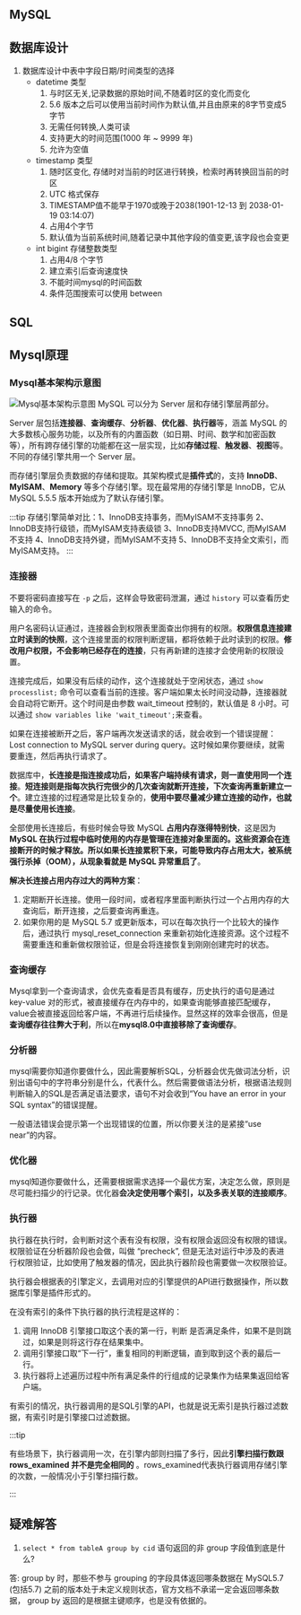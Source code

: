## MySQL

## 数据库设计
1. 数据库设计中表中字段日期/时间类型的选择
   * datetime 类型
     1) 与时区无关,记录数据的原始时间,不随着时区的变化而变化
     2) 5.6 版本之后可以使用当前时间作为默认值,并且由原来的8字节变成5字节
     3) 无需任何转换,人类可读
     4) 支持更大的时间范围(1000 年 ~ 9999 年)
     5) 允许为空值
   * timestamp 类型
     1) 随时区变化, 存储时对当前的时区进行转换，检索时再转换回当前的时区
     2) UTC 格式保存
     3) TIMESTAMP值不能早于1970或晚于2038(1901-12-13 到 2038-01-19 03:14:07)
     4) 占用4个字节
     5) 默认值为当前系统时间,随着记录中其他字段的值变更,该字段也会变更
   * int bigint 存储整数类型
     1) 占用4/8 个字节
     2) 建立索引后查询速度快
     3) 不能时间mysql的时间函数
     4) 条件范围搜索可以使用 between

## SQL

## Mysql原理
### Mysql基本架构示意图
![Mysql基本架构示意图](https://ling-root-bucket.oss-cn-hangzhou.aliyuncs.com/picgo0d2070e8f84c4801adbfa03bda1f98d9.webp)
MySQL 可以分为 Server 层和存储引擎层两部分。

Server 层包括**连接器**、**查询缓存**、**分析器**、**优化器**、**执行器**等，涵盖 MySQL 的大多数核心服务功能，以及所有的内置函数（如日期、时间、数学和加密函数等），所有跨存储引擎的功能都在这一层实现，比如**存储过程**、**触发器**、**视图**等。不同的存储引擎共用一个 Server 层。

而存储引擎层负责数据的存储和提取。其架构模式是**插件式**的，支持 **InnoDB**、**MyISAM**、**Memory** 等多个存储引擎。现在最常用的存储引擎是 InnoDB，它从 MySQL 5.5.5 版本开始成为了默认存储引擎。

:::tip 存储引擎简单对比：1、InnoDB支持事务，而MyISAM不支持事务 2、InnoDB支持行级锁，而MyISAM支持表级锁 3、InnoDB支持MVCC, 而MyISAM不支持 4、InnoDB支持外键，而MyISAM不支持 5、InnoDB不支持全文索引，而MyISAM支持。
:::

### 连接器
不要将密码直接写在 `-p` 之后，这样会导致密码泄漏，通过 `history` 可以查看历史输入的命令。

用户名密码认证通过，连接器会到权限表里面查出你拥有的权限。**权限信息连接建立时读到的快照**，这个连接里面的权限判断逻辑，都将依赖于此时读到的权限。**修改用户权限，不会影响已经存在的连接**，只有再新建的连接才会使用新的权限设置。

连接完成后，如果没有后续的动作，这个连接就处于空闲状态，通过 `show processlist;` 命令可以查看当前的连接。客户端如果太长时间没动静，连接器就会自动将它断开。这个时间是由参数 wait_timeout 控制的，默认值是 8 小时。可以通过 `show variables like 'wait_timeout';`来查看。

如果在连接被断开之后，客户端再次发送请求的话，就会收到一个错误提醒： Lost connection to MySQL server during query。这时候如果你要继续，就需要重连，然后再执行请求了。

数据库中，**长连接是指连接成功后，如果客户端持续有请求，则一直使用同一个连接**。**短连接则是指每次执行完很少的几次查询就断开连接，下次查询再重新建立一个**。建立连接的过程通常是比较复杂的，**使用中要尽量减少建立连接的动作，也就是尽量使用长连接**。

全部使用长连接后，有些时候会导致 MySQL **占用内存涨得特别快**，这是因为 **MySQL 在执行过程中临时使用的内存是管理在连接对象里面的。这些资源会在连接断开的时候才释放。所以如果长连接累积下来，可能导致内存占用太大，被系统强行杀掉（OOM），从现象看就是 MySQL 异常重启了**。

**解决长连接占用内存过大的两种方案**：

1. 定期断开长连接。使用一段时间，或者程序里面判断执行过一个占用内存的大查询后，断开连接，之后要查询再重连。
2. 如果你用的是 MySQL 5.7 或更新版本，可以在每次执行一个比较大的操作后，通过执行 mysql_reset_connection 来重新初始化连接资源。这个过程不需要重连和重新做权限验证，但是会将连接恢复到刚刚创建完时的状态。

### 查询缓存

Mysql拿到一个查询请求，会优先查看是否具有缓存，历史执行的语句是通过 key-value 对的形式，被直接缓存在内存中的，如果查询能够直接匹配缓存，value会被直接返回给客户端，不再进行后续操作。显然这样的效率会很高，但是**查询缓存往往弊大于利**，所以在**mysql8.0中直接移除了查询缓存**。

### 分析器

mysql需要你知道你要做什么，因此需要解析SQL，分析器会优先做词法分析，识别出语句中的字符串分别是什么，代表什么。然后需要做语法分析，根据语法规则判断输入的SQL是否满足语法要求，语句不对会收到“You have an error in your SQL syntax”的错误提醒。

一般语法错误会提示第一个出现错误的位置，所以你要关注的是紧接“use near”的内容。

### 优化器

mysql知道你要做什么，还需要根据需求选择一个最优方案，决定怎么做，原则是尽可能扫描少的行记录。优化器**会决定使用哪个索引，以及多表关联的连接顺序**。

### 执行器

执行器在执行时，会判断对这个表有没有权限，没有权限会返回没有权限的错误。权限验证在分析器阶段也会做，叫做 “precheck”, 但是无法对运行中涉及的表进行权限验证，比如使用了触发器的情况，因此执行器阶段也需要做一次权限验证。

执行器会根据表的引擎定义，去调用对应的引擎提供的API进行数据操作，所以数据库引擎是插件形式的。

在没有索引的条件下执行器的执行流程是这样的：

1. 调用 InnoDB 引擎接口取这个表的第一行，判断 是否满足条件，如果不是则跳过，如果是则将这行存在结果集中。
2. 调用引擎接口取“下一行”，重复相同的判断逻辑，直到取到这个表的最后一行。
3. 执行器将上述遍历过程中所有满足条件的行组成的记录集作为结果集返回给客户端。

有索引的情况，执行器调用的是SQL引擎的API，也就是说无索引是执行器过滤数据，有索引时是引擎接口过滤数据。

:::tip

有些场景下，执行器调用一次，在引擎内部则扫描了多行，因此**引擎扫描行数跟 rows_examined 并不是完全相同的** 。rows_examined代表执行器调用存储引擎的次数，一般情况小于引擎扫描行数。

:::

## 疑难解答
1. `select * from tableA group by cid` 语句返回的非 group 字段值到底是什么?

  答: group by 时，那些不参与 grouping 的字段具体返回哪条数据在 MySQL5.7 (包括5.7) 之前的版本处于未定义规则状态，官方文档不承诺一定会返回哪条数据， group by 返回的是根据主键顺序，也是没有依据的。
